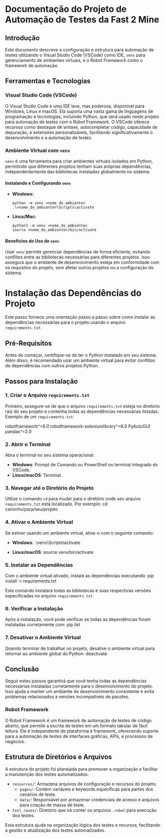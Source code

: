 # Documentação do Projeto de Automação de Testes da Fast 2 Mine

## Introdução

Este documento descreve a configuração e estrutura para automação de testes utilizando o Visual Studio Code (VSCode) como IDE, `venv` para gerenciamento de ambientes virtuais, e o Robot Framework como o framework de automação.

## Ferramentas e Tecnologias

### Visual Studio Code (VSCode)

O Visual Studio Code é uma IDE leve, mas poderosa, disponível para Windows, Linux e macOS. Ela suporta uma vasta gama de linguagens de programação e tecnologias, incluindo Python, que será usado neste projeto para automação de testes com o Robot Framework. O VSCode oferece recursos como destaque de sintaxe, autocompletar código, capacidade de depuração, e extensões personalizáveis, facilitando significativamente o desenvolvimento e a automação de testes.

### Ambiente Virtual com `venv`

`venv` é uma ferramenta para criar ambientes virtuais isolados em Python, permitindo que diferentes projetos tenham suas próprias dependências, independentemente das bibliotecas instaladas globalmente no sistema.

#### Instalando e Configurando `venv`

- **Windows:**

  ```
  python -m venv <nome_do_ambiente>
  .\<nome_do_ambiente>\Scripts\activate
  ```
- **Linux/Mac:**

  ```
  python3 -m venv <nome_do_ambiente>
  source <nome_do_ambiente>/bin/activate
  ```

#### Benefícios do Uso de `venv`

Usar `venv` permite gerenciar dependências de forma eficiente, evitando conflitos entre as bibliotecas necessárias para diferentes projetos. Isso assegura que o ambiente de desenvolvimento esteja em conformidade com os requisitos do projeto, sem afetar outros projetos ou a configuração do sistema.

# Instalação das Dependências do Projeto

Este passo fornece uma orientação passo a passo sobre como instalar as dependências necessárias para o projeto usando o arquivo `requirements.txt`.

## Pré-Requisitos

Antes de começar, certifique-se de ter o Python instalado em seu sistema. Além disso, é recomendado usar um ambiente virtual para evitar conflitos de dependências com outros projetos Python.

## Passos para Instalação

### 1. Criar o Arquivo `requirements.txt`

Primeiro, assegure-se de que o arquivo `requirements.txt` esteja no diretório raiz do seu projeto e contenha todas as dependências necessárias listadas. Exemplo de um `requirements.txt`:

robotframework^=6.0
robotframework-seleniumlibrary^=6.0
PyAutoGUI
pandas^=2.0


### 2. Abrir o Terminal

Abra o terminal no seu sistema operacional:

- **Windows**: Prompt de Comando ou PowerShell ou terminal integrado do VSCode.
- **Linux/macOS**: Terminal.

### 3. Navegar até o Diretório do Projeto

Utilize o comando `cd` para mudar para o diretório onde seu arquivo `requirements.txt` está localizado. Por exemplo:
cd caminho/para/seu/projeto


### 4. Ativar o Ambiente Virtual

Se estiver usando um ambiente virtual, ative-o com o seguinte comando:

- **Windows**:
.\venv\Scripts\activate

- **Linux/macOS**:
source venv/bin/activate

### 5. Instalar as Dependências

Com o ambiente virtual ativado, instale as dependências executando:
pip install -r requirements.txt

Este comando instalará todas as bibliotecas e suas respectivas versões especificadas no arquivo `requirements.txt`.

### 6. Verificar a Instalação

Após a instalação, você pode verificar se todas as dependências foram instaladas corretamente com:
pip list


### 7. Desativar o Ambiente Virtual

Quando terminar de trabalhar no projeto, desative o ambiente virtual para retornar ao ambiente global do Python:
deactivate

## Conclusão

Seguir estes passos garantirá que você tenha todas as dependências necessárias instaladas corretamente para o desenvolvimento do projeto. Isso ajuda a manter um ambiente de desenvolvimento consistente e evita problemas relacionados a versões incompatíveis de pacotes.


### Robot Framework

O Robot Framework é um framework de automação de testes de código aberto, que permite a escrita de testes em um formato tabular de fácil leitura. Ele é independente de plataforma e framework, oferecendo suporte para a automação de testes de interfaces gráficas, APIs, e processos de negócios.

## Estrutura de Diretórios e Arquivos

A estrutura do projeto foi planejada para promover a organização e facilitar a manutenção dos testes automatizados:

- `resources/`: Armazena arquivos de configuração e recursos do projeto.
  - `pages/`: Contém variáveis e keywords específicas para partes dos cenários de teste.
  - `data/`: Responsável por armazenar credenciais de acesso e arquivos para criação de massa de teste.
- `test_cases/`: Diretório que irá conter os arquivos `.robot` para execução dos testes.

Esta estrutura ajuda na organização lógica dos testes e recursos, facilitando a gestão e atualização dos testes automatizados.
